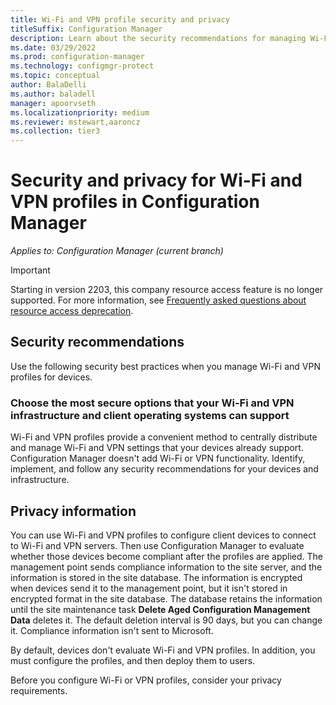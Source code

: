 ```yaml
---
title: Wi-Fi and VPN profile security and privacy
titleSuffix: Configuration Manager
description: Learn about the security recommendations for managing Wi-Fi and VPN profiles for devices in Configuration Manager.
ms.date: 03/29/2022
ms.prod: configuration-manager
ms.technology: configmgr-protect
ms.topic: conceptual
author: BalaDelli
ms.author: baladell
manager: apoorvseth
ms.localizationpriority: medium
ms.reviewer: mstewart,aaroncz 
ms.collection: tier3
---
```


# Security and privacy for Wi-Fi and VPN profiles in Configuration Manager

*Applies to: Configuration Manager (current branch)*

> [!IMPORTANT]
> Starting in version 2203, this company resource access feature is no longer supported.<!-- 9315387 --> For more information, see [Frequently asked questions about resource access deprecation](resource-access-deprecation-faq.yml).

## Security recommendations

Use the following security best practices when you manage Wi-Fi and VPN profiles for devices.

### Choose the most secure options that your Wi-Fi and VPN infrastructure and client operating systems can support

Wi-Fi and VPN profiles provide a convenient method to centrally distribute and manage Wi-Fi and VPN settings that your devices already support. Configuration Manager doesn't add Wi-Fi or VPN functionality. Identify, implement, and follow any security recommendations for your devices and infrastructure.

## Privacy information

You can use Wi-Fi and VPN profiles to configure client devices to connect to Wi-Fi and VPN servers. Then use Configuration Manager to evaluate whether those devices become compliant after the profiles are applied. The management point sends compliance information to the site server, and the information is stored in the site database. The information is encrypted when devices send it to the management point, but it isn't stored in encrypted format in the site database. The database retains the information until the site maintenance task **Delete Aged Configuration Management Data** deletes it. The default deletion interval is 90 days, but you can change it. Compliance information isn't sent to Microsoft.

By default, devices don't evaluate Wi-Fi and VPN profiles. In addition, you must configure the profiles, and then deploy them to users.  

Before you configure Wi-Fi or VPN profiles, consider your privacy requirements.  
